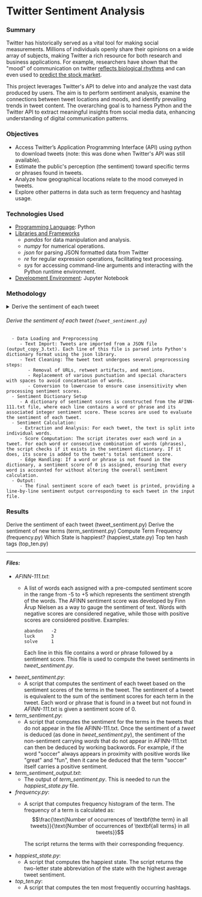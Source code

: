 # Twitter Sentiment Analysis

### Summary

Twitter has historically served as a vital tool for making social measurements. Millions of individuals openly share their opinions on a wide array of subjects, making Twitter a rich resource for both research and business applications. For example, researchers have shown that the "mood" of communication on twitter [reflects biological rhythms](https://www.nytimes.com/2011/09/30/science/30twitter.html) and can even used to [predict the stock market](https://arxiv.org/pdf/1010.3003&embedded=true).

This project leverages Twitter's API to delve into and analyze the vast data produced by users. The aim is to perform sentiment analysis, examine the connections between tweet locations and moods, and identify prevailing trends in tweet content. The overarching goal is to harness Python and the Twitter API to extract meaningful insights from social media data, enhancing understanding of digital communication patterns.

### Objectives

*	Access Twitter’s Application Programming Interface (API) using python to download tweets (note: this was done when Twitter's API was still available).
*	Estimate the public's perception (the sentiment) toward specific terms or phrases found in tweets.
*	Analyze how geographical locations relate to the mood conveyed in tweets.
*	Explore other patterns in data such as term frequency and hashtag usage.

### Technologies Used

- <ins>Programming Language</ins>: Python
- <ins>Libraries and Frameworks</ins>
   - _pandas_ for data manipulation and analysis.
   - _numpy_ for numerical operations.
   - _json_ for parsing JSON formatted data from Twitter
   - _re_ for regular expression operations, facilitating text processing.
   - _sys_ for accessing command-line arguments and interacting with the Python runtime environment.
- <ins>Development Environment</ins>: Jupyter Notebook

### Methodology
<details>

<summary>Derive the sentiment of each tweet</summary>

#### Data Loading and Preprocessing

   - Text Import: Tweets are imported from a JSON file (output_copy_3.txt). Each line of this file is parsed into Python's dictionary format using the json library.
   - Text Cleaning: The tweet text undergoes several preprocessing steps:
     - Removal of URLs, retweet artifacts, and mentions.
     - Replacement of various punctuation and special characters with spaces to avoid concatenation of words.
     - Conversion to lowercase to ensure case insensitivity when processing sentiment scores.
</details>


###### Derive the sentiment of each tweet (`tweet_sentiment.py`)
   
      - Data Loading and Preprocessing
         - Text Import: Tweets are imported from a JSON file (output_copy_3.txt). Each line of this file is parsed into Python's dictionary format using the json library.
         - Text Cleaning: The tweet text undergoes several preprocessing steps:
            - Removal of URLs, retweet artifacts, and mentions.
            - Replacement of various punctuation and special characters with spaces to avoid concatenation of words.
            - Conversion to lowercase to ensure case insensitivity when processing sentiment scores.
      - Sentiment Dictionary Setup
         - A dictionary of sentiment scores is constructed from the AFINN-111.txt file, where each line contains a word or phrase and its associated integer sentiment score. These scores are used to evaluate the sentiment of each tweet.
      - Sentiment Calculation:
         - Extraction and Analysis: For each tweet, the text is split into individual words.
         - Score Computation: The script iterates over each word in a tweet. For each word or consecutive combination of words (phrases), the script checks if it exists in the sentiment dictionary. If it does, its score is added to the tweet's total sentiment score.
         - Edge Handling: If a word or phrase is not found in the dictionary, a sentiment score of 0 is assigned, ensuring that every word is accounted for without altering the overall sentiment calculation.
      - Output:
         - The final sentiment score of each tweet is printed, providing a line-by-line sentiment output corresponding to each tweet in the input file.


### Results

Derive the sentiment of each tweet (tweet_sentiment.py)
Derive the sentiment of new terms (term_sentiment.py)
Compute Term Frequency (frequency.py)
Which State is happiest? (happiest_state.py)
Top ten hash tags (top_ten.py)


***

#### _Files:_

* _AFINN-111.txt_:
    * A list of words each assigned with a pre-computed sentiment score in the range from -5 to +5 which represents the sentiment strength of the words. The AFINN sentiment score was developed by Finn Årup Nielsen as a way to gauge the sentiment of text. Words with negative scores are considered negative, while those with positive scores are considered positive. Examples:

          abandon   -2
          luck      3
          solve     1
      
      Each line in this file contains a word or phrase followed by a sentiment score. This file is used to compute the tweet sentiments in _tweet_sentiment.py_.
* _tweet_sentiment.py_:
    * A script that computes the sentiment of each tweet based on the sentiment scores of the terms in the tweet. The sentiment of a tweet is equivalent to the sum of the sentiment scores for each term in the tweet. Each word or phrase that is found in a tweet but not found in _AFINN-111.txt_ is given a sentiment score of 0.
* _term_sentiment.py_:
    * A script that computes the sentiment for the terms in the tweets that do not appear in the file AFINN-111.txt. Once the sentiment of a _tweet_ is deduced (as done in _tweet_sentiment.py_), the sentiment of the non-sentiment carrying _words_ that do not appear in AFINN-111.txt can then be deduced by working backwords. For example, if the word "soccer" always appears in proximity with positive words like "great" and "fun", then it cane be deduced that the term "soccer" itself carries a positive sentiment.
* _term_sentiment_output.txt_:
    * The output of _term_sentiment.py_. This is needed to run the _happiest_state.py_ file.
* _frequency.py_:
    * A script that computes frequency histogram of the term. The frequency of a term is calculated as:
      $$\frac{\text{Number of occurrences of \textbf{the term} in all tweets}}{\text{Number of occurrences of \textbf{all terms} in all tweets}}$$

      The script returns the terms with their corresponding frequency.
* _happiest_state.py_:
    * A script that computes the happiest state. The script returns the two-letter state abbreviation of the state with the highest average tweet sentiment.
* _top_ten.py_:
    * A script that computes the ten most frequently occurring hashtags.
